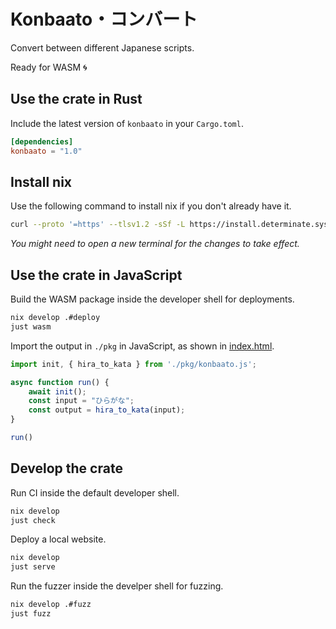 # Konbaato・コンバート

Convert between different Japanese scripts.

Ready for WASM 🌀

## Use the crate in Rust

Include the latest version of `konbaato` in your `Cargo.toml`.

```toml
[dependencies]
konbaato = "1.0"
```

## Install nix

Use the following command to install nix if you don't already have it.

```bash
curl --proto '=https' --tlsv1.2 -sSf -L https://install.determinate.systems/nix | sh -s -- install
```

_You might need to open a new terminal for the changes to take effect._

## Use the crate in JavaScript

Build the WASM package inside the developer shell for deployments.

```bash
nix develop .#deploy
just wasm
```

Import the output in `./pkg` in JavaScript, as shown in [index.html](https://github.com/uncomputable/konbaato/blob/master/index.html).

```js
import init, { hira_to_kata } from './pkg/konbaato.js';

async function run() {
    await init();
    const input = "ひらがな";
    const output = hira_to_kata(input);
}

run()
```

## Develop the crate

Run CI inside the default developer shell.

```bash
nix develop
just check
```

Deploy a local website.

```bash
nix develop
just serve
```

Run the fuzzer inside the develper shell for fuzzing.

```bash
nix develop .#fuzz
just fuzz
```

